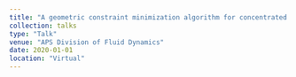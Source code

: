 ```yaml
---
title: "A geometric constraint minimization algorithm for concentrated active suspension"
collection: talks
type: "Talk"
venue: "APS Division of Fluid Dynamics"
date: 2020-01-01
location: "Virtual"
---
```


